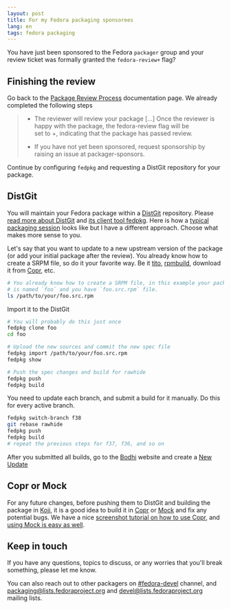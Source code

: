 ```yaml
---
layout: post
title: For my Fedora packaging sponsorees
lang: en
tags: fedora packaging
---
```


You have just been sponsored to the Fedora `packager` group and your
review ticket was formally granted the `fedora-review+` flag?


## Finishing the review

Go back to the [Package Review Process][package-review-contributor]
documentation page. We already completed the following steps

> - The reviewer will review your package [...] Once the reviewer is happy
>    with the package, the fedora-review flag will be<br> set to +, indicating
>    that the package has passed review.
>
> - If you have not yet been sponsored, request sponsorship by raising an
>    issue at packager-sponsors.

Continue by configuring `fedpkg` and requesting a DistGit
repository for your package.


## DistGit

You will maintain your Fedora package within a [DistGit][distgit]
repository. Please [read more about DistGit][distgit-readme] and
[its client tool fedpkg][fedpkg]. Here is how a
[typical packaging session][typical-fedpkg-session] looks like but I have a
different approach. Choose what makes more sense to you.

Let's say that you want to update to a new upstream version of the
package (or add your initial package after the review). You already
know how to create a SRPM file, so do it your favorite way. Be it
[tito][tito], [rpmbuild][rpmbuild], download it from [Copr][copr],
etc.

```bash
# You already know how to create a SRPM file, in this example your package
# is named `foo` and you have `foo.src.rpm` file.
ls /path/to/your/foo.src.rpm
```

Import it to the DistGit

```bash
# You will probably do this just once
fedpkg clone foo
cd foo

# Upload the new sources and commit the new spec file
fedpkg import /path/to/your/foo.src.rpm
fedpkg show

# Push the spec changes and build for rawhide
fedpkg push
fedpkg build
```

You need to update each branch, and submit a build for it manually. Do
this for every active branch.

```bash
fedpkg switch-branch f38
git rebase rawhide
fedpkg push
fedpkg build
# repeat the previous steps for f37, f36, and so on
```

After you submitted all builds, go to the [Bodhi][bodhi] website and
create a [New Update][bodhi-new-update]


## Copr or Mock

For any future changes, before pushing them to DistGit and building the package
in [Koji][koji], it is a good idea to build it in [Copr][copr] or [Mock][mock]
and fix any potential bugs. We have a nice
[screenshot tutorial on how to use Copr][copr-screenshot-tutorial], and
[using Mock is easy as well][using-mock-is-easy].


## Keep in touch

If you have any questions, topics to discuss, or any worries that
you'll break something, please let me know.

You can also reach out to other packagers on
[#fedora-devel][fedora-devel-irc] channel, and
[packaging@lists.fedoraproject.org][fedora-packaging-list] and
[devel@lists.fedoraproject.org][fedora-devel-list] mailing lists.



[package-review-contributor]: https://docs.fedoraproject.org/en-US/package-maintainers/Package_Review_Process/#_contributor
[distgit-readme]: https://github.com/release-engineering/dist-git/blob/main/README.md
[fedpkg]: https://docs.fedoraproject.org/en-US/package-maintainers/Package_Maintenance_Guide/
[typical-fedpkg-session]: https://docs.fedoraproject.org/en-US/package-maintainers/Package_Maintenance_Guide/#typical_fedpkg_session
[copr]: https://copr.fedorainfracloud.org/
[mock]: https://rpm-software-management.github.io/mock/
[koji]: https://koji.fedoraproject.org/koji/
[bodhi]: https://bodhi.fedoraproject.org/
[tito]: https://github.com/rpm-software-management/tito
[rpmbuild]: https://linux.die.net/man/8/rpmbuild
[distgit]: https://src.fedoraproject.org/browse/projects/
[copr-screenshot-tutorial]: https://docs.pagure.org/copr.copr/screenshots_tutorial.html
[using-mock-is-easy]: http://frostyx.cz/posts/using-mock-is-easy
[bodhi-new-update]: https://bodhi.fedoraproject.org/updates/new
[fedora-packaging-list]: https://lists.fedoraproject.org/archives/list/packaging@lists.fedoraproject.org/
[fedora-devel-list]: https://lists.fedoraproject.org/archives/list/devel@lists.fedoraproject.org/
[fedora-devel-irc]: https://web.libera.chat/?channels=#fedora-devel
